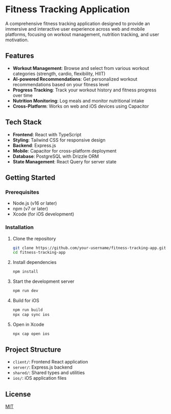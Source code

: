 # Fitness Tracking Application

A comprehensive fitness tracking application designed to provide an immersive and interactive user experience across web and mobile platforms, focusing on workout management, nutrition tracking, and user motivation.

## Features

- **Workout Management**: Browse and select from various workout categories (strength, cardio, flexibility, HIIT)
- **AI-powered Recommendations**: Get personalized workout recommendations based on your fitness level
- **Progress Tracking**: Track your workout history and fitness progress over time
- **Nutrition Monitoring**: Log meals and monitor nutritional intake
- **Cross-Platform**: Works on web and iOS devices using Capacitor

## Tech Stack

- **Frontend**: React with TypeScript
- **Styling**: Tailwind CSS for responsive design
- **Backend**: Express.js
- **Mobile**: Capacitor for cross-platform deployment
- **Database**: PostgreSQL with Drizzle ORM
- **State Management**: React Query for server state

## Getting Started

### Prerequisites

- Node.js (v16 or later)
- npm (v7 or later)
- Xcode (for iOS development)

### Installation

1. Clone the repository
   ```bash
   git clone https://github.com/your-username/fitness-tracking-app.git
   cd fitness-tracking-app
   ```

2. Install dependencies
   ```bash
   npm install
   ```

3. Start the development server
   ```bash
   npm run dev
   ```

4. Build for iOS
   ```bash
   npm run build
   npx cap sync ios
   ```

5. Open in Xcode
   ```bash
   npx cap open ios
   ```

## Project Structure

- `client/`: Frontend React application
- `server/`: Express.js backend
- `shared/`: Shared types and utilities
- `ios/`: iOS application files

## License

[MIT](LICENSE)